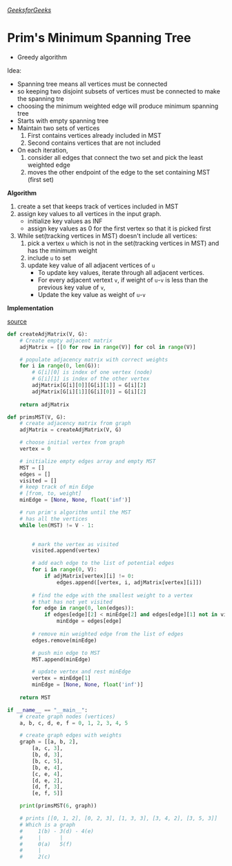 *[GeeksforGeeks](https://www.geeksforgeeks.org/prims-minimum-spanning-tree-mst-greedy-algo-5/)*

# Prim's Minimum Spanning Tree

- Greedy algorithm

Idea: 
- Spanning tree means all vertices must be connected
- so keeping two disjoint subsets of vertices must be connected to make the spanning tre
- choosing the minimum weighted edge will produce minimum spanning tree
- Starts with empty spanning tree
- Maintain two sets of vertices
    1. First contains vertices already included in MST
    2. Second contains vertices that are not included
- On each iteration, 
    1. consider all edges that connect the two set and pick the least weighted edge
    2. moves the other endpoint of the edge to the set containing MST (first set)
    
**Algorithm**
1. create a set that keeps track of vertices included in MST
2. assign key values to all vertices in the input graph. 
    - initialize key values as INF
    - assign key values as 0 for the first vertex so that it is picked first
3. While set(tracking vertices in MST) doesn't include all vertices:
    1. pick a vertex `u` which is not in the set(tracking vertices in MST) and has the minimum weight
    2. include `u` to set
    3. update key value of all adjacent vertices of `u`
        - To update key values, iterate through all adjacent vertices.
        - For every adjacent vertext `v`, if weight of `u`-`v` is less than the previous key value of `v`,
        - Update the key value as weight of `u`-`v`

**Implementation**

[source](https://cppsecrets.com/users/1032115979910410511011497115116111103105505149484957575564103109971051084699111109/Python-Implementation-of-Prims-Minimum-Spanning-Tree.php)
```python
def createAdjMatrix(V, G):
    # Create empty adjacent matrix
    adjMatrix = [[0 for row in range(V)] for col in range(V)]

    # populate adjacency matrix with correct weights
    for i in range(0, len(G)):
        # G[i][0] is index of one vertex (node)
        # G[i][1] is index of the other vertex
        adjMatrix[G[i][0]][G[i][1]] = G[i][2]
        adjMatrix[G[i][1]][G[i][0]] = G[i][2]
    
    return adjMatrix

def primsMST(V, G):
    # create adjacency matrix from graph
    adjMatrix = createAdjMatrix(V, G)

    # choose initial vertex from graph
    vertex = 0

    # initialize empty edges array and empty MST
    MST = []
    edges = []
    visited = []
    # keep track of min Edge
    # [from, to, weight]
    minEdge = [None, None, float('inf')]

    # run prim's algorithm until the MST
    # has all the vertices
    while len(MST) != V - 1:
        

        # mark the vertex as visited
        visited.append(vertex)

        # add each edge to the list of potential edges
        for i in range(0, V):
            if adjMatrix[vertex][i] != 0:
                edges.append([vertex, i, adjMatrix[vertex][i]])
        
        # find the edge with the smallest weight to a vertex
        # that has not yet visited
        for edge in range(0, len(edges)):
            if edges[edge][2] < minEdge[2] and edges[edge][1] not in visited:
                minEdge = edges[edge]
        
        # remove min weighted edge from the list of edges
        edges.remove(minEdge)

        # push min edge to MST
        MST.append(minEdge)

        # update vertex and rest minEdge
        vertex = minEdge[1]
        minEdge = [None, None, float('inf')]
    
    return MST

if __name__ == "__main__":
    # create graph nodes (vertices)
    a, b, c, d, e, f = 0, 1, 2, 3, 4, 5

    # create graph edges with weights
    graph = [[a, b, 2],
        [a, c, 3],
        [b, d, 3],
        [b, c, 5],
        [b, e, 4],
        [c, e, 4],
        [d, e, 2],
        [d, f, 3],
        [e, f, 5]]

    print(primsMST(6, graph))

    # prints [[0, 1, 2], [0, 2, 3], [1, 3, 3], [3, 4, 2], [3, 5, 3]]
    # Which is a graph
    #     1(b) - 3(d) - 4(e)
    #     |      |
    #     0(a)   5(f)
    #     |
    #     2(c)
```


